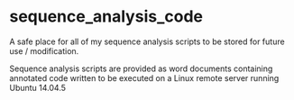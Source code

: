 # sequence_analysis_code
A safe place for all of my sequence analysis scripts to be stored for future use / modification.

Sequence analysis scripts are provided as word documents containing annotated code written to be executed on a Linux remote server running Ubuntu 14.04.5 
